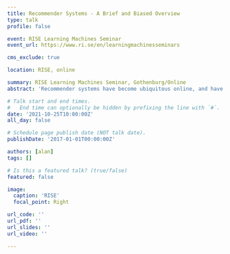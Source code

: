 ```yaml
---
title: Recommender Systems - A Brief and Biased Overview
type: talk
profile: false

event: RISE Learning Machines Seminar
event_url: https://www.ri.se/en/learningmachinesseminars

cms_exclude: true

location: RISE, online

summary: RISE Learning Machines Seminar, Gothenburg/Online
abstract: 'Recommender systems have become ubiquitous online, and have recently started to become increasingly more integrated into our everyday, physical, offline aspects our lives. In this talk, I will talk about what recommender systems actually are, how they work, and how they can be applied in various settings, online and offline. Starting with a short historical recap of recommender systems research and industry applications, I will describe how the models used in recommender systems have developed and progressed with the evolution of machine learning systems in the last two decades. While recommender systems are driven by underlying machine learning models, they also rely on interaction design and engineering, usability and user experience, and cognitive science theories to provide well-functioning solutions to complex information tasks. I will discuss how this affects the development and application of recommender systems.'

# Talk start and end times.
#   End time can optionally be hidden by prefixing the line with `#`.
date: '2021-10-25T10:00:00Z'
all_day: false

# Schedule page publish date (NOT talk date).
publishDate: '2017-01-01T00:00:00Z'

authors: [alan]
tags: []

# Is this a featured talk? (true/false)
featured: false

image:
  caption: 'RISE'
  focal_point: Right

url_code: ''
url_pdf: ''
url_slides: ''
url_video: ''

---
```

